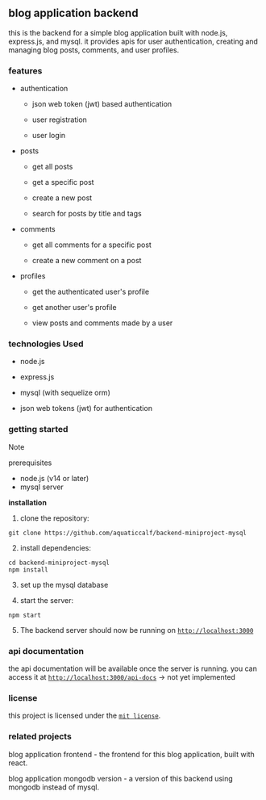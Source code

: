 ## blog application backend

this is the backend for a simple blog application built with node.js, express.js, and mysql. 
it provides apis for user authentication, creating and managing blog posts, comments, and user profiles.

### features

- authentication

    - json web token (jwt) based authentication

    - user registration

    - user login

- posts

    - get all posts

    - get a specific post

    - create a new post

    - search for posts by title and tags

- comments

    - get all comments for a specific post

    - create a new comment on a post

- profiles

    - get the authenticated user's profile

    - get another user's profile

    - view posts and comments made by a user

### technologies Used

- node.js

- express.js

- mysql (with sequelize orm)

- json web tokens (jwt) for authentication

### getting started

> [!note]
> prerequisites
> - node.js (v14 or later)
> - mysql server

**installation**

1. clone the repository:

```
git clone https://github.com/aquaticcalf/backend-miniproject-mysql
```
2. install dependencies:
```
cd backend-miniproject-mysql
npm install
```
3. set up the mysql database

4. start the server:
```
npm start
```
5. The backend server should now be running on [`http://localhost:3000`](http://localhost:3000)

### api documentation

the api documentation will be available once the server is running. you can access it at [`http://localhost:3000/api-docs`](http://localhost:3000/api-docs) -> not yet implemented

### license

this project is licensed under the [`mit license`](license.md).

### related projects

blog application frontend - the frontend for this blog application, built with react.

blog application mongodb version - a version of this backend using mongodb instead of mysql.